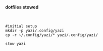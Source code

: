 #### dotfiles stowed
```
```
```
```
```
#initial setup
mkdir -p yazi/.config/yazi
cp -r ~/.config/yazi/* yazi/.config/yazi/

stow yazi
```
```
